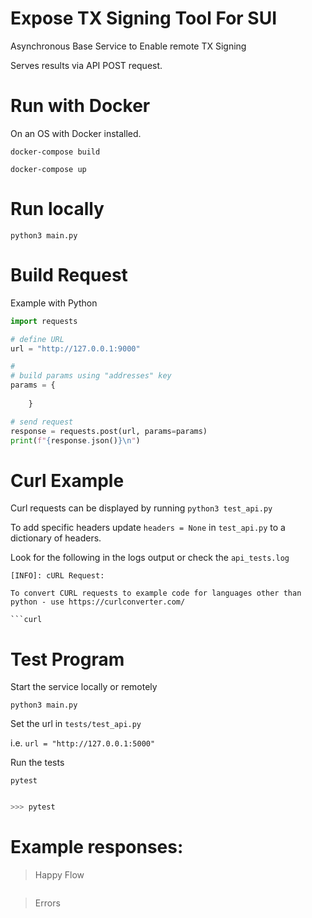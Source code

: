 # Expose TX Signing Tool For SUI 

Asynchronous Base Service to Enable remote TX Signing

Serves results via API POST request.
# Run with Docker

On an OS with Docker installed.

`docker-compose build`

`docker-compose up`

# Run locally

`python3 main.py`

# Build Request

Example with Python

```python
import requests

# define URL
url = "http://127.0.0.1:9000"

#
# build params using "addresses" key
params = {
    
    }

# send request
response = requests.post(url, params=params)
print(f"{response.json()}\n")

```

# Curl Example

Curl requests can be displayed by running `python3 test_api.py`

To add specific headers update `headers = None` in `test_api.py` to a dictionary of headers.

Look for the following in the logs output or check the `api_tests.log`

```
[INFO]: cURL Request:

To convert CURL requests to example code for languages other than python - use https://curlconverter.com/

```curl

```

# Test Program

Start the service locally or remotely

`python3 main.py`

Set the url in `tests/test_api.py` 

i.e. `url = "http://127.0.0.1:5000"`

Run the tests

`pytest`

``` bash

>>> pytest

```

# Example responses:

> Happy Flow

```json


```

> Errors

``` json

 

```



